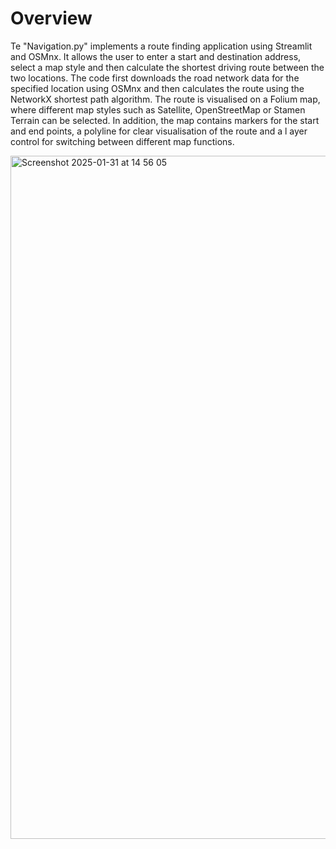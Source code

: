# Overview

Te "Navigation.py" implements a route finding application using Streamlit and OSMnx. It allows the user to enter a start and destination address, 
select a map style and then calculate the shortest driving route between the two locations. The code first downloads the road network data for 
the specified location using OSMnx and then calculates the route using the NetworkX shortest path algorithm. 
The route is visualised on a Folium map, where different map styles such as Satellite, OpenStreetMap or Stamen Terrain can be selected. 
In addition, the map contains markers for the start and end points, a polyline for clear visualisation of the route and a l
ayer control for switching between different map functions.

<img width="1093" alt="Screenshot 2025-01-31 at 14 56 05" src="https://github.com/user-attachments/assets/d71839e1-0543-4757-844b-2c8f7894ae98" />

